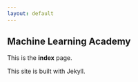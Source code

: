 ```yaml
---
layout: default
---
```


## Machine Learning Academy

This is the **index** page.

This site is built with Jekyll.